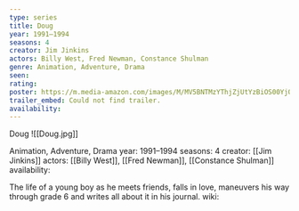 ```yaml
---
type: series
title: Doug
year: 1991–1994
seasons: 4
creator: Jim Jinkins
actors: Billy West, Fred Newman, Constance Shulman
genre: Animation, Adventure, Drama
seen:
rating: 
poster: https://m.media-amazon.com/images/M/MV5BNTMzYThjZjUtYzBiOS00YjQyLTgzZGMtNjg3OTU3MDA3NWYyXkEyXkFqcGdeQXVyODUwNjEzMzg@._V1_SX300.jpg
trailer_embed: Could not find trailer.
availability:
---
```

Doug
![[Doug.jpg]]

Animation, Adventure, Drama
year: 1991–1994
seasons: 4
creator: [[Jim Jinkins]]
actors: [[Billy West]], [[Fred Newman]], [[Constance Shulman]]
availability:

The life of a young boy as he meets friends, falls in love, maneuvers his way through grade 6 and writes all about it in his journal.
wiki: 


